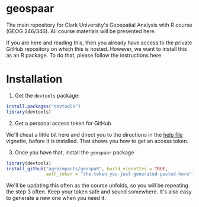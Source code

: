 # geospaar
The main repository for Clark University's Geospatial Analysis with R course (GEOG 246/346). All course materials will be presented here. 

If you are here and reading this, then you already have access to the private GitHub repository on which this is hosted.  However, we want to install this as an R package. To do that, please follow the instructions here

# Installation

1. Get the `devtools` package:

```R
install.packages("devtools")
library(devtools)
```

2. Get a personal access token for GitHub

We'll cheat a little bit here and direct you to the directions in the [help file](https://www.dropbox.com/s/pbf9phn8h4rl09d/help.html?dl=0) vignette, before it is installed. That shows you how to get an access token. 

3. Once you have that, install the `geospaar` package

```R
library(devtools)
install_github("agroimpacts/geospaR", build_vignettes = TRUE, 
               auth_token = "the-token-you-just-generated-pasted-here"))
```

We'll be updating this often as the course unfolds, so you will be repeating the step 3 often.  Keep your token safe and sound somewhere. It's also easy to generate a new one when you need it.  
